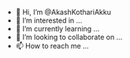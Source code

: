 - 👋 Hi, I’m @AkashKothariAkku
- 👀 I’m interested in ...
- 🌱 I’m currently learning ...
- 💞️ I’m looking to collaborate on ...
- 📫 How to reach me ...

<!---
AkashKothariAkku/AkashKothariAkku is a ✨ special ✨ repository because its `README.md` (this file) appears on your GitHub profile.
You can click the Preview link to take a look at your changes.
--->

